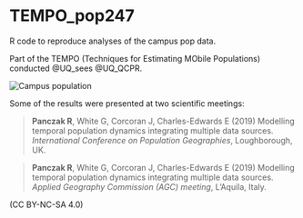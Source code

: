 # TEMPO_pop247

R code to reproduce analyses of the campus pop data. 

Part of the TEMPO (Techniques for Estimating MObile Populations) conducted @UQ_sees @UQ_QCPR.

![Campus population](./animations/wifi_prediction_animate_09.gif)

Some of the results were presented at two scientific meetings:  

> **Panczak R**, White G, Corcoran J, Charles-Edwards E (2019) Modelling temporal population dynamics integrating multiple data sources. *International Conference on Population Geographies*, Loughborough, UK.  

> **Panczak R**, White G, Corcoran J, Charles-Edwards E (2019) Modelling temporal population dynamics integrating multiple data sources. *Applied Geography Commission (AGC) meeting*, L’Aquila, Italy.   

(CC BY-NC-SA 4.0)
